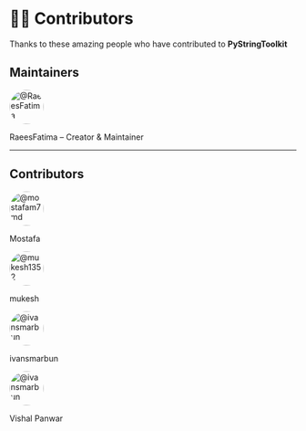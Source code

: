 # 👩‍💻 Contributors

Thanks to these amazing people who have contributed to **PyStringToolkit** 

## Maintainers
<a href="https://github.com/RaeesFatima">
  <img src="https://avatars.githubusercontent.com/RaeesFatima" width="60px" style="border-radius:50%" alt="@RaeesFatima"/>
</a>  

RaeesFatima – Creator & Maintainer  

---

## Contributors
<a href="https://github.com/mostafam7md">
  <img src="https://avatars.githubusercontent.com/mostafam7md" width="60px" style="border-radius:50%" alt="@mostafam7md"/>
</a>

Mostafa

<a href="https://github.com/mukesh1352">
  <img src="https://avatars.githubusercontent.com/mukesh1352" width="60px" style="border-radius:50%" alt="@mukesh1352"/>
</a>

mukesh

<a href="https://github.com/ivansmarbun">
  <img src="https://avatars.githubusercontent.com/ivansmarbun" width="60px" style="border-radius:50%" alt="@ivansmarbun"/>
</a>

ivansmarbun

<a href="https://github.com/vishalpanwar416">
  <img src="https://avatars.githubusercontent.com/vishalpanwar416" width="60px" style="border-radius:50%" alt="@ivansmarbun"/>
</a>

Vishal Panwar
